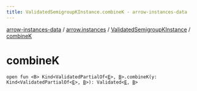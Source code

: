 ```yaml
---
title: ValidatedSemigroupKInstance.combineK - arrow-instances-data
---
```


[arrow-instances-data](../../index.html) / [arrow.instances](../index.html) / [ValidatedSemigroupKInstance](index.html) / [combineK](./combine-k.html)

# combineK

`open fun <B> Kind<ValidatedPartialOf<`[`E`](index.html#E)`>, `[`B`](combine-k.html#B)`>.combineK(y: Kind<ValidatedPartialOf<`[`E`](index.html#E)`>, `[`B`](combine-k.html#B)`>): Validated<`[`E`](index.html#E)`, `[`B`](combine-k.html#B)`>`